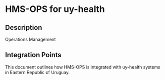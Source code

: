 # HMS-OPS for uy-health

## Description

Operations Management

## Integration Points

This document outlines how HMS-OPS is integrated with uy-health systems in Eastern Republic of Uruguay.
